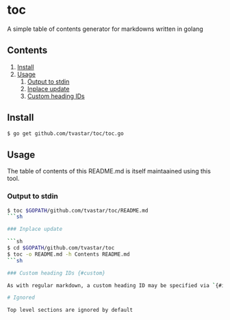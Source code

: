 # toc

A simple table of contents generator for markdowns written in golang

## Contents
1. [Install](#install)
2. [Usage](#usage)
    1. [Output to stdin](#output-to-stdin)
    2. [Inplace update](#inplace-update)
    3. [Custom heading IDs](#custom)

## Install

```sh
$ go get github.com/tvastar/toc/toc.go
```

## Usage

The table of contents of this README.md is itself maintaained using this tool.

### Output to stdin

```sh
$ toc $GOPATH/github.com/tvastar/toc/README.md
```sh

### Inplace update

```sh
$ cd $GOPATH/github.com/tvastar/toc
$ toc -o README.md -h Contents README.md
```sh

### Custom heading IDs {#custom}

As with regular markdown, a custom heading ID may be specified via `{#id}` suffix to the heading line.  This is properly parsed and used for headings.

# Ignored

Top level sections are ignored by default
